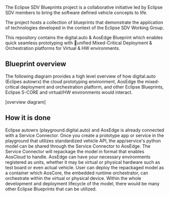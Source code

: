 The Eclipse SDV Blueprints project is a collaborative initiative led by Eclipse SDV members to bring the software defined vehicle concepts to life.

The project hosts a collection of blueprints that demonstrate the application of technologies developed in the context of the Eclipse SDV Working Group.

This repository contains the digital.auto & AosEdge Blueprint which enables quick seamless prototyping with unified Mixed-Critical Deployment & Orchestration platforms for Virtual & HW environments.

## Blueprint overview

The following diagram provides a high level overview of how digital.auto (Eclipes autowrx) the cloud prototyping environment, AosEdge the mixed-critical deployment and orchestration platform, and other Eclipse Blueprints, Eclipse S-CORE and virtual/HW environments would interact.

[overview diagram]

## How it is done

Eclipse autowrx (playground.digital.auto) and AosEdge is already connected with a Service Connector. Once you create a prototype app or service in the playground that utilizes standardized vehicle API, the app/service's python model can be shared through the Service Connector to AosEdge. The Service Connector will repackage the model in format that enables AosCloud to handle. AosEdge can have your necessary environments registered as units, whether it may be virtual or physical hardware such as test board or even actual vehicle. User can deploy the repackaged model as a container which AosCore, the embedded runtime orchestrator, can orchestrate within the virtual or physical device. Within the whole development and deployment lifecycle of the model, there would be many other Eclipse Blueprints that can be utilized.



